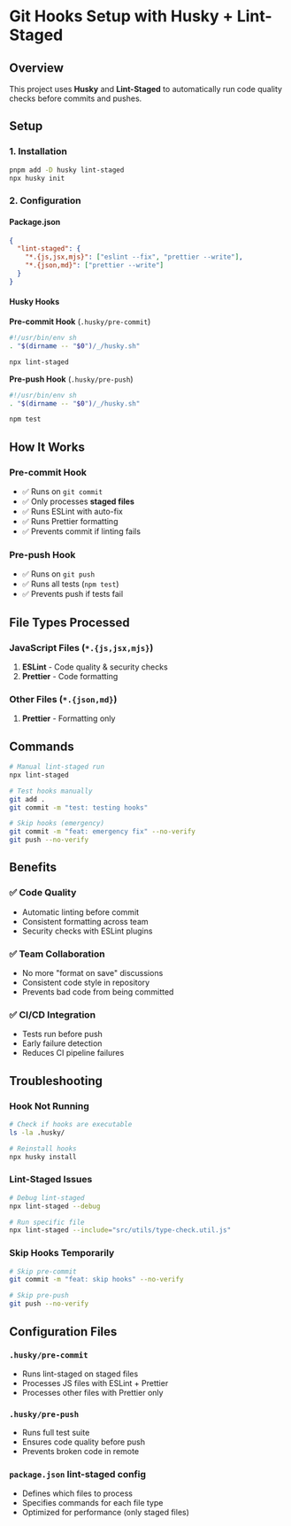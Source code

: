 # Git Hooks Setup with Husky + Lint-Staged

## Overview

This project uses **Husky** and **Lint-Staged** to automatically run code quality checks before commits and pushes.

## Setup

### 1. Installation

```bash
pnpm add -D husky lint-staged
npx husky init
```

### 2. Configuration

#### Package.json

```json
{
  "lint-staged": {
    "*.{js,jsx,mjs}": ["eslint --fix", "prettier --write"],
    "*.{json,md}": ["prettier --write"]
  }
}
```

#### Husky Hooks

**Pre-commit Hook** (`.husky/pre-commit`)

```bash
#!/usr/bin/env sh
. "$(dirname -- "$0")/_/husky.sh"

npx lint-staged
```

**Pre-push Hook** (`.husky/pre-push`)

```bash
#!/usr/bin/env sh
. "$(dirname -- "$0")/_/husky.sh"

npm test
```

## How It Works

### Pre-commit Hook

- ✅ Runs on `git commit`
- ✅ Only processes **staged files**
- ✅ Runs ESLint with auto-fix
- ✅ Runs Prettier formatting
- ✅ Prevents commit if linting fails

### Pre-push Hook

- ✅ Runs on `git push`
- ✅ Runs all tests (`npm test`)
- ✅ Prevents push if tests fail

## File Types Processed

### JavaScript Files (`*.{js,jsx,mjs}`)

1. **ESLint** - Code quality & security checks
2. **Prettier** - Code formatting

### Other Files (`*.{json,md}`)

1. **Prettier** - Formatting only

## Commands

```bash
# Manual lint-staged run
npx lint-staged

# Test hooks manually
git add .
git commit -m "test: testing hooks"

# Skip hooks (emergency)
git commit -m "feat: emergency fix" --no-verify
git push --no-verify
```

## Benefits

### ✅ **Code Quality**

- Automatic linting before commit
- Consistent formatting across team
- Security checks with ESLint plugins

### ✅ **Team Collaboration**

- No more "format on save" discussions
- Consistent code style in repository
- Prevents bad code from being committed

### ✅ **CI/CD Integration**

- Tests run before push
- Early failure detection
- Reduces CI pipeline failures

## Troubleshooting

### Hook Not Running

```bash
# Check if hooks are executable
ls -la .husky/

# Reinstall hooks
npx husky install
```

### Lint-Staged Issues

```bash
# Debug lint-staged
npx lint-staged --debug

# Run specific file
npx lint-staged --include="src/utils/type-check.util.js"
```

### Skip Hooks Temporarily

```bash
# Skip pre-commit
git commit -m "feat: skip hooks" --no-verify

# Skip pre-push
git push --no-verify
```

## Configuration Files

### `.husky/pre-commit`

- Runs lint-staged on staged files
- Processes JS files with ESLint + Prettier
- Processes other files with Prettier only

### `.husky/pre-push`

- Runs full test suite
- Ensures code quality before push
- Prevents broken code in remote

### `package.json` lint-staged config

- Defines which files to process
- Specifies commands for each file type
- Optimized for performance (only staged files)
